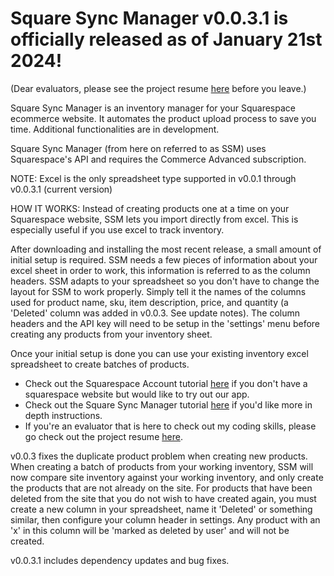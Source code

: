 # Square Sync Manager v0.0.3.1 is officially released as of January 21st 2024!
(Dear evaluators, please see the project resume [here](https://github.com/biscuitbuns23/Square-Sync-Manager/blob/Initial-consolidated/docs/Project%20Resume.md) before you leave.)

Square Sync Manager is an inventory manager for your Squarespace ecommerce website. It automates the product upload process to save you time.
Additional functionalities are in development.

Square Sync Manager (from here on referred to as SSM) uses Squarespace's API and requires the Commerce Advanced subscription.

NOTE: Excel is the only spreadsheet type supported in v0.0.1 through v0.0.3.1 (current version)

HOW IT WORKS:
Instead of creating products one at a time on your Squarespace website, SSM lets you import directly
from excel. This is especially useful if you use excel to track inventory.

After downloading and installing the most recent release, a small amount of initial setup is required.
SSM needs a few pieces of information about your excel sheet in order to work, this information is referred to as the column
headers. SSM adapts to your spreadsheet so you don't have to change the layout for SSM to work properly. Simply tell it the 
names of the columns used for product name, sku, item description, price, and quantity (a 'Deleted' column was added in v0.0.3. See update notes).
The column headers and the API key will need to be setup in the 'settings' menu before creating any products from your inventory sheet.

Once your initial setup is done you can use your existing inventory excel spreadsheet to create batches of products.

- Check out the Squarespace Account tutorial [here](https://github.com/biscuitbuns23/Square-Sync-Manager/blob/Initial-consolidated/docs/Squarespace%20account%20tutorial.md) if you don't have a squarespace website but would like to try out our app.
- Check out the Square Sync Manager tutorial [here](https://github.com/biscuitbuns23/Square-Sync-Manager/blob/Initial-consolidated/docs/Square%20Sync%20Manager%20Tutorial.md) if you'd like more in depth instructions.
- If you're an evaluator that is here to check out my coding skills, please go check out the project resume [here](https://github.com/biscuitbuns23/Square-Sync-Manager/blob/Initial-consolidated/docs/Project%20Resume.md).

v0.0.3 fixes the duplicate product problem when creating new products. When creating a batch of products from your working inventory,
SSM will now compare site inventory against your working inventory, and only create the products that are not already on the site.
For products that have been deleted from the site that you do not wish to have created again, you must create a new column in your
spreadsheet, name it 'Deleted' or something similar, then configure your column header in settings. Any product with an 'x' in this
column will be 'marked as deleted by user' and will not be created.

v0.0.3.1 includes dependency updates and bug fixes.

